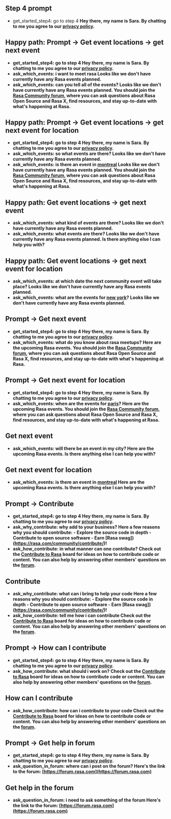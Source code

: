 ## Step 4 prompt
* get_started_step4: go to step 4
    <B> Hey there, my name is Sara.
    <B> By chatting to me you agree to our [privacy policy](https://rasa.com/privacy-policy/).

## Happy path: Prompt -> Get event locations -> get next event
* get_started_step4: go to step 4
    <B> Hey there, my name is Sara.
    <B> By chatting to me you agree to our [privacy policy](https://rasa.com/privacy-policy/).
* ask_which_events: i want to meet rasa
    <B> Looks like we don't have currently have any Rasa events planned.
* ask_which_events: can you tell all of the events?
    <B> Looks like we don't have currently have any Rasa events planned. 
    <B> You should join the [Rasa Community forum](https://forum.rasa.com), where you can ask questions about Rasa Open Source and Rasa X, find resources, and stay up-to-date with what's happening at Rasa.

## Happy path: Prompt -> Get event locations -> get next event for location
* get_started_step4: go to step 4
    <B> Hey there, my name is Sara.
    <B> By chatting to me you agree to our [privacy policy](https://rasa.com/privacy-policy/).
* ask_which_events: so what events are there?
    <B> Looks like we don't have currently have any Rasa events planned.
* ask_which_events: is there an event in [montreal](location)
    <B> Looks like we don't have currently have any Rasa events planned.
    <B> You should join the [Rasa Community forum](https://forum.rasa.com), where you can ask questions about Rasa Open Source and Rasa X, find resources, and stay up-to-date with what's happening at Rasa.

## Happy path: Get event locations -> get next event
* ask_which_events: what kind of events are there?
    <B> Looks like we don't have currently have any Rasa events planned.
* ask_which_events: what events are there?
    <B> Looks like we don't have currently have any Rasa events planned. 
    <B> Is there anything else I can help you with?

## Happy path: Get event locations -> get next event for location
* ask_which_events: at which date the next community event will take place?
    <B> Looks like we don't have currently have any Rasa events planned.
* ask_which_events: what are the events for [new york](location)?
    <B> Looks like we don't have currently have any Rasa events planned. 
## Prompt -> Get next event
* get_started_step4: go to step 4
    <B> Hey there, my name is Sara.
    <B> By chatting to me you agree to our [privacy policy](https://rasa.com/privacy-policy/).
* ask_which_events: what do you know about rasa meetups?
    <B> Here are the upcoming Rasa events. 
    <B> You should join the [Rasa Community forum](https://forum.rasa.com), where you can ask questions about Rasa Open Source and Rasa X, find resources, and stay up-to-date with what's happening at Rasa.

## Prompt -> Get next event for location
* get_started_step4: go to step 4
    <B> Hey there, my name is Sara.
    <B> By chatting to me you agree to our [privacy policy](https://rasa.com/privacy-policy/).
* ask_which_events: when are the events for [paris](location)?
    <B> Here are the upcoming Rasa events. 
    <B> You should join the [Rasa Community forum](https://forum.rasa.com), where you can ask questions about Rasa Open Source and Rasa X, find resources, and stay up-to-date with what's happening at Rasa.

## Get next event
* ask_which_events: will there be an event in my city?
    <B> Here are the upcoming Rasa events. 
    <B> Is there anything else I can help you with?
## Get next event for location
* ask_which_events: is there an event in [montreal](location)
    <B> Here are the upcoming Rasa events. 
    <B> Is there anything else I can help you with?
## Prompt -> Contribute
* get_started_step4: go to step 4
    <B> Hey there, my name is Sara.
    <B> By chatting to me you agree to our [privacy policy](https://rasa.com/privacy-policy/).
* ask_why_contribute: why add to your business?
    <B> Here a few reasons why you should contribute:     - Explore the source code in depth     - Contribute to open source software     - Earn [Rasa swag])(https://rasa.com/community/contribute/)!
* ask_how_contribute: in what manner can one contribute?
    <B> Check out the [Contribute to Rasa](https://github.com/orgs/RasaHQ/projects/23) board for ideas on how to contribute code or content. You can also help by answering other members' questions on the [forum](http://forum.rasa.com).

## Contribute
* ask_why_contribute: what can i bring to help your code
    <B> Here a few reasons why you should contribute:     - Explore the source code in depth     - Contribute to open source software     - Earn [Rasa swag])(https://rasa.com/community/contribute/)!
* ask_how_contribute: tell me how i can contribute
    <B> Check out the [Contribute to Rasa](https://github.com/orgs/RasaHQ/projects/23) board for ideas on how to contribute code or content. You can also help by answering other members' questions on the [forum](http://forum.rasa.com).
## Prompt -> How can I contribute
* get_started_step4: go to step 4
    <B> Hey there, my name is Sara.
    <B> By chatting to me you agree to our [privacy policy](https://rasa.com/privacy-policy/).
* ask_how_contribute: what should i work on?
    <B> Check out the [Contribute to Rasa](https://github.com/orgs/RasaHQ/projects/23) board for ideas on how to contribute code or content. You can also help by answering other members' questions on the [forum](http://forum.rasa.com).

## How can I contribute
* ask_how_contribute: how can i contribute to your code
    <B> Check out the [Contribute to Rasa](https://github.com/orgs/RasaHQ/projects/23) board for ideas on how to contribute code or content. You can also help by answering other members' questions on the [forum](http://forum.rasa.com).
## Prompt -> Get help in forum
* get_started_step4: go to step 4
    <B> Hey there, my name is Sara.
    <B> By chatting to me you agree to our [privacy policy](https://rasa.com/privacy-policy/).
* ask_question_in_forum: where can i post on the forum?
    <B> Here's the link to the forum: [https://forum.rasa.com](https://forum.rasa.com)
## Get help in the forum
* ask_question_in_forum: i need to ask something of the forum
    <B> Here's the link to the forum: [https://forum.rasa.com](https://forum.rasa.com)